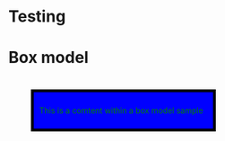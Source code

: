 # Testing 
<!DOCTYPE HTML>
<html>
<head> 
<meta charset="utf-8">
<title> box model </title>
<style>
body{ backgroundcolor: grey;}
#box{ background-color: blue;
       width: 300;
       padding: 10px;
       border: 5px solid black;
       margin: 40px; }
p { color: green; } 
</style>
</head>
  
<body> 
<h1> Box model </h1>
 <div id="box"> <p> This is a comtent within a box model sample</p>
 </div>
</body>
</html>
